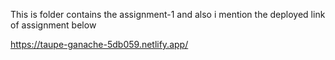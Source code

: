 This is folder contains the assignment-1 and also i mention the deployed link of assignment below

https://taupe-ganache-5db059.netlify.app/
